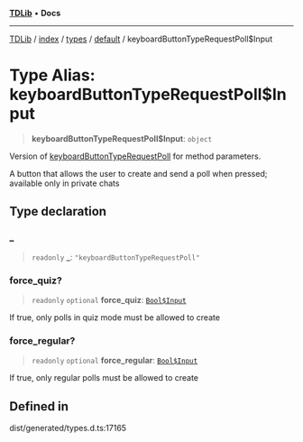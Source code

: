 [**TDLib**](../../../../../../README.md) • **Docs**

***

[TDLib](../../../../../../modules.md) / [index](../../../../../README.md) / [types](../../../README.md) / [default](../README.md) / keyboardButtonTypeRequestPoll$Input

# Type Alias: keyboardButtonTypeRequestPoll$Input

> **keyboardButtonTypeRequestPoll$Input**: `object`

Version of [keyboardButtonTypeRequestPoll](keyboardButtonTypeRequestPoll.md) for method parameters.

A button that allows the user to create and send a poll when pressed; available only in private chats

## Type declaration

### \_

> `readonly` **\_**: `"keyboardButtonTypeRequestPoll"`

### force\_quiz?

> `readonly` `optional` **force\_quiz**: [`Bool$Input`](Bool$Input.md)

If true, only polls in quiz mode must be allowed to create

### force\_regular?

> `readonly` `optional` **force\_regular**: [`Bool$Input`](Bool$Input.md)

If true, only regular polls must be allowed to create

## Defined in

dist/generated/types.d.ts:17165
